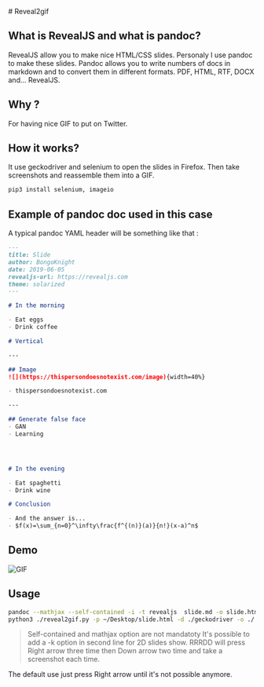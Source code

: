 # Reveal2gif
## What is RevealJS and what is pandoc?
RevealJS allow you to make nice HTML/CSS slides. Personaly I use pandoc to make these slides.
Pandoc allows you to write numbers of docs in markdown and to convert them in different formats. PDF, HTML, RTF, DOCX and... RevealJS.

## Why ?
For having nice GIF to put on Twitter.

## How it works?
It use geckodriver and selenium to open the slides in Firefox. Then take screenshots and reassemble them into a GIF.

```bash
pip3 install selenium, imageio
```

## Example of pandoc doc used in this case
A typical pandoc YAML header will be something like that :

```md
---
title: Slide
author: BongoKnight
date: 2019-06-05
revealjs-url: https://revealjs.com
theme: solarized
---

# In the morning

- Eat eggs
- Drink coffee

# Vertical

---

## Image
![](https://thispersondoesnotexist.com/image){width=40%}

- thispersondoesnotexist.com

---

## Generate false face
- GAN
- Learning




# In the evening

- Eat spaghetti
- Drink wine

# Conclusion

- And the answer is...
- $f(x)=\sum_{n=0}^\infty\frac{f^{(n)}(a)}{n!}(x-a)^n$      
```

## Demo

![GIF](./Slide.gif)

## Usage

```bash
pandoc --mathjax --self-contained -i -t revealjs  slide.md -o slide.html
python3 ./reveal2gif.py -p ~/Desktop/slide.html -d ./geckodriver -o ./
```

> Self-contained and mathjax option are not mandatoty
> It's possible to add a -k option in second line for 2D slides show. RRRDD will press Right arrow three time then Down arrow two time and take a screenshot each time.

The default use just press Right arrow until it's not possible anymore.
